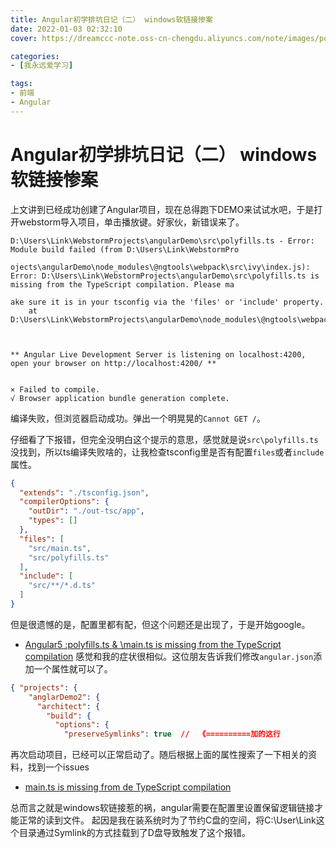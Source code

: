 ```yaml
---
title: Angular初学排坑日记（二） windows软链接惨案
date: 2022-01-03 02:32:10
cover: https://dreamccc-note.oss-cn-chengdu.aliyuncs.com/note/images/posts/Angular初学排坑日记（二）windows软链接惨案/title.png

categories:
- [我永远爱学习]

tags:
- 前端
- Angular
---
```


# Angular初学排坑日记（二） windows软链接惨案

上文讲到已经成功创建了Angular项目，现在总得跑下DEMO来试试水吧，于是打开webstorm导入项目，单击播放键。好家伙，新错误来了。
```shell
D:\Users\Link\WebstormProjects\angularDemo\src\polyfills.ts - Error: Module build failed (from D:\Users\Link\WebstormPro
                                                                                                                       ojects\angularDemo\node_modules\@ngtools\webpack\src\ivy\index.js):
Error: D:\Users\Link\WebstormProjects\angularDemo\src\polyfills.ts is missing from the TypeScript compilation. Please ma
                                                                                                                       ake sure it is in your tsconfig via the 'files' or 'include' property.
    at D:\Users\Link\WebstormProjects\angularDemo\node_modules\@ngtools\webpack\src\ivy\loader.js:60:26



** Angular Live Development Server is listening on localhost:4200, open your browser on http://localhost:4200/ **       


× Failed to compile.
√ Browser application bundle generation complete.
```
编译失败，但浏览器启动成功。弹出一个明晃晃的`Cannot GET /`。
<!--more-->
仔细看了下报错，但完全没明白这个提示的意思，感觉就是说`src\polyfills.ts`没找到，所以ts编译失败啥的，让我检查tsconfig里是否有配置`files`或者`include`属性。
```json
{
  "extends": "./tsconfig.json",
  "compilerOptions": {
    "outDir": "./out-tsc/app",
    "types": []
  },
  "files": [
    "src/main.ts",
    "src/polyfills.ts"
  ],
  "include": [
    "src/**/*.d.ts"
  ]
}
```
但是很遗憾的是，配置里都有配，但这个问题还是出现了，于是开始google。
- [Angular5 :polyfills.ts & \main.ts is missing from the TypeScript compilation](https://stackoverflow.com/questions/49091956/angular5-polyfills-ts-main-ts-is-missing-from-the-typescript-compilation)
感觉和我的症状很相似。这位朋友告诉我们修改`angular.json`添加一个属性就可以了。
```json lines
{ "projects": {
    "anglarDemo2": {
      "architect": {
        "build": {
          "options": {
            "preserveSymlinks": true  //  《==========加的这行
```
再次启动项目，已经可以正常启动了。随后根据上面的属性搜索了一下相关的资料，找到一个issues
- [main.ts is missing from de TypeScript compilation](https://github.com/angular/angular-cli/issues/9909)

总而言之就是windows软链接惹的祸，angular需要在配置里设置保留逻辑链接才能正常的读到文件。
起因是我在装系统时为了节约C盘的空间，将C:\User\Link这个目录通过Symlink的方式挂载到了D盘导致触发了这个报错。
